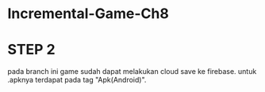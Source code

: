 # Incremental-Game-Ch8
# STEP 2

pada branch ini game sudah dapat melakukan cloud save ke firebase.
untuk .apknya terdapat pada tag "Apk(Android)".
